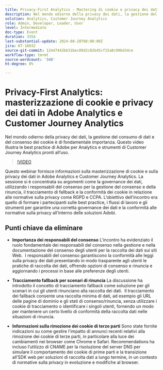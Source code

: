 ```yaml
---
title: Privacy-First Analytics - Mastering di cookie e privacy dei dati in Adobe Analytics e Customer Journey Analytics
description: Nel mondo odierno della privacy dei dati, la gestione del consumo di dati e del consenso dei cookie è di fondamentale importanza. Questo video illustra le best practice di Adobe per Analytics e strumenti di Customer Journey Analytics pronti all’uso.
solution: Analytics, Customer Journey Analytics
role: Admin, Developer, Leader, User
level: Intermediate
doc-type: Event
duration: 3354
last-substantial-update: 2024-08-28T00:00:00Z
jira: KT-16032
source-git-commit: 12447442bb31bec89d2c82b45cf15a8c99bd34ce
workflow-type: tm+mt
source-wordcount: '348'
ht-degree: 0%

---
```



# Privacy-First Analytics: masterizzazione di cookie e privacy dei dati in Adobe Analytics e Customer Journey Analytics

Nel mondo odierno della privacy dei dati, la gestione del consumo di dati e del consenso dei cookie è di fondamentale importanza. Questo video illustra le best practice di Adobe per Analytics e strumenti di Customer Journey Analytics pronti all’uso.

>[!VIDEO](https://video.tv.adobe.com/v/3432997/?learn=on)

Questo webinar fornisce informazioni sulla masterizzazione di cookie e sulla privacy dei dati in Adobe Analytics e Customer Journey Analytics. La sessione si è concentrata su argomenti come la governance dei dati, utilizzando i responsabili del consenso per la gestione del consenso e della rinuncia, il tracciamento di fallback e la conformità dei cookie in relazione alle normative sulla privacy come RGPD e CCPA. L’obiettivo dell’incontro era quello di formare i partecipanti sulle best practice, i flussi di lavoro e gli strumenti per garantire una corretta governance dei dati e la conformità alle normative sulla privacy all’interno delle soluzioni Adobi.

## Punti chiave da eliminare

* **Importanza dei responsabili del consenso** L&#39;incontro ha evidenziato il ruolo fondamentale dei responsabili del consenso nella gestione e nella documentazione del consenso degli utenti per la raccolta dei dati sui siti Web. &#x200B; I responsabili del consenso garantiscono la conformità alle leggi sulla privacy dei dati presentando in modo trasparente agli utenti le pratiche di raccolta dei dati, offrendo opzioni di consenso e rinuncia e aggiornando i processi in base alle preferenze degli utenti. &#x200B;

* **Tracciamento fallback per scenari di rinuncia** La discussione ha introdotto il concetto di tracciamento fallback come soluzione per gli scenari in cui gli utenti rinunciano alla raccolta dei dati. &#x200B; Il tracciamento dei fallback consente una raccolta minima di dati, ad esempio gli URL delle pagine di dominio e gli stati di consenso/rinuncia, senza utilizzare i cookie di tracciamento o identificare i singoli utenti, fornendo un modo per mantenere un certo livello di conformità della raccolta dati nelle situazioni di rinuncia. &#x200B;

* **Informazioni sulla rimozione dei cookie di terze parti** Sono state fornite indicazioni su come gestire l&#39;impatto di annunci recenti relativi alla rimozione dei cookie di terze parti, in particolare alla luce dei cambiamenti nei browser come Chrome e Safari. Recommendations ha incluso l’utilizzo di CNAME per la risoluzione del server DNS per simulare il comportamento dei cookie di prime parti e la transizione all’SDK web per soluzioni di raccolta dati a lungo termine, in un contesto di normative sulla privacy in evoluzione e modifiche al browser.